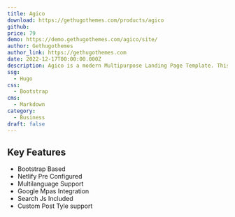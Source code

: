 ```yaml
---
title: Agico
download: https://gethugothemes.com/products/agico
github:
price: 79
demo: https://demo.gethugothemes.com/agico/site/
author: Gethugothemes
author_link: https://gethugothemes.com
date: 2022-12-17T00:00:00.000Z
description: Agico is a modern Multipurpose Landing Page Template. This premium Hugo theme is a Bootstrap framework-based landing page with neat and clean coding.
ssg:
  - Hugo
css:
  - Bootstrap
cms:
  - Markdown
category:
  - Business
draft: false
---
```


## Key Features

- Bootstrap Based
- Netlify Pre Configured
- Multilanguage Support
- Google Mpas Integration
- Search Js Included
- Custom Post Tyle support
